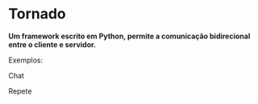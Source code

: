 # Tornado 

**Um framework escrito em Python, permite a comunicação bidirecional entre o cliente e servidor.**


Exemplos:

Chat

Repete
